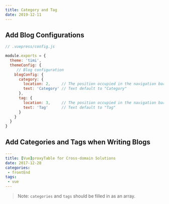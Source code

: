 ```yaml
---
title: Category and Tag
date: 2019-12-11
---
```


## Add Blog Configurations

```javascript
// .vuepress/config.js

module.exports = {
  theme: 'timi',
  themeConfig: {
     // Blog configuration
    blogConfig: {
      category: {
        location: 2,     // The position occupied in the navigation bar menu, default to 2
        text: 'Category' // Text default to "Category"
      },
      tag: {
        location: 3,     // The position occupied in the navigation bar menu, default to 3
        text: 'Tag'      // Text default to "Tag"
      }
    }
  }
}
```

## Add Categories and Tags when Writing Blogs

```yaml
---
title: [Vue]proxyTable for Cross-domain Solutions
date: 2017-12-28
categories:
 - frontEnd
tags:
 - vue
---
```

> Note: `categories` and `tags` should be filled in as an array.
